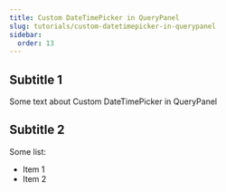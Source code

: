 ```yaml
---
title: Custom DateTimePicker in QueryPanel
slug: tutorials/custom-datetimepicker-in-querypanel
sidebar:
  order: 13
---
```


## Subtitle 1
Some text about Custom DateTimePicker in QueryPanel

## Subtitle 2
Some list:
 * Item 1
 * Item 2
